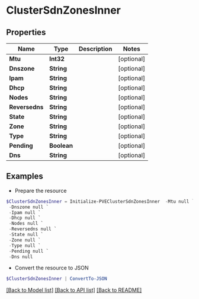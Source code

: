 # ClusterSdnZonesInner
## Properties

Name | Type | Description | Notes
------------ | ------------- | ------------- | -------------
**Mtu** | **Int32** |  | [optional] 
**Dnszone** | **String** |  | [optional] 
**Ipam** | **String** |  | [optional] 
**Dhcp** | **String** |  | [optional] 
**Nodes** | **String** |  | [optional] 
**Reversedns** | **String** |  | [optional] 
**State** | **String** |  | [optional] 
**Zone** | **String** |  | [optional] 
**Type** | **String** |  | [optional] 
**Pending** | **Boolean** |  | [optional] 
**Dns** | **String** |  | [optional] 

## Examples

- Prepare the resource
```powershell
$ClusterSdnZonesInner = Initialize-PVEClusterSdnZonesInner  -Mtu null `
 -Dnszone null `
 -Ipam null `
 -Dhcp null `
 -Nodes null `
 -Reversedns null `
 -State null `
 -Zone null `
 -Type null `
 -Pending null `
 -Dns null
```

- Convert the resource to JSON
```powershell
$ClusterSdnZonesInner | ConvertTo-JSON
```

[[Back to Model list]](../README.md#documentation-for-models) [[Back to API list]](../README.md#documentation-for-api-endpoints) [[Back to README]](../README.md)


